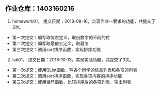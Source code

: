 ## 作业仓库：1403160216
1. homework01。 提交日期：2018-09-16，实现作业一要求的功能，共提交了3次。
- 第一次提交：编写取位宏定义，取出数字的不同的位
- 第二次提交：编写取最值宏定义，取最值
- 第三次提交：调用sort排序函数，实现排序功能

2. lab01。 提交日期：2018-10-13，实现实验功能，共提交了3次。
- 第一次提交：使用QList函数，写各个同学的信息列表和各项的列表
- 第二次提交：调用sort排序函数，实现各项内容的排序功能
- 第三次提交：使用循环函数，比较排序后的各项列表，输出列表
